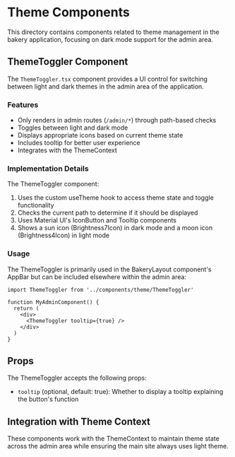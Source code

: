 # Theme Components

This directory contains components related to theme management in the bakery application, focusing on dark mode support for the admin area.

## ThemeToggler Component

The `ThemeToggler.tsx` component provides a UI control for switching between light and dark themes in the admin area of the application.

### Features

- Only renders in admin routes (`/admin/*`) through path-based checks
- Toggles between light and dark mode
- Displays appropriate icons based on current theme state
- Includes tooltip for better user experience
- Integrates with the ThemeContext

### Implementation Details

The ThemeToggler component:
1. Uses the custom useTheme hook to access theme state and toggle functionality
2. Checks the current path to determine if it should be displayed
3. Uses Material UI's IconButton and Tooltip components
4. Shows a sun icon (Brightness7Icon) in dark mode and a moon icon (Brightness4Icon) in light mode

### Usage

The ThemeToggler is primarily used in the BakeryLayout component's AppBar but can be included elsewhere within the admin area:

```tsx
import ThemeToggler from '../components/theme/ThemeToggler'

function MyAdminComponent() {
  return (
    <div>
      <ThemeToggler tooltip={true} />
    </div>
  )
}
```

## Props

The ThemeToggler accepts the following props:

- `tooltip` (optional, default: true): Whether to display a tooltip explaining the button's function

## Integration with Theme Context

These components work with the ThemeContext to maintain theme state across the admin area while ensuring the main site always uses light theme.